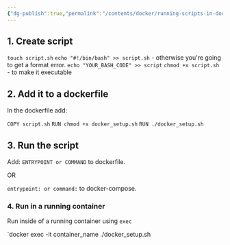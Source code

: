 ```yaml
---
{"dg-publish":true,"permalink":"/contents/docker/running-scripts-in-docker/","tags":["Docker","Docker-Compose","Scripts"],"created":"2023-12-18T16:36:05.021+01:00","updated":"2023-12-18T16:37:34.407+01:00"}
---
```



## 1. Create script

`touch script.sh`
`echo "#!/bin/bash" >> script.sh` - otherwise you're going to get a format error. 
`echo "YOUR_BASH_CODE" >> script`
`chmod +x script.sh` - to make it executable

## 2. Add it to a dockerfile

In the dockerfile add: 

`COPY script.sh`
`RUN chmod +x docker_setup.sh`
`RUN ./docker_setup.sh`

## 3. Run the script

Add:
`ENTRYPOINT or COMMAND` to dockerfile. 

OR 

`entrypoint: or command:` to docker-compose.

### 4. Run in a running container

Run inside of a running container using `exec`

`docker exec -it container_name ./docker_setup.sh